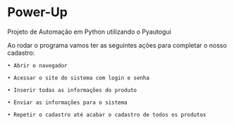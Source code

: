 # Power-Up
Projeto de Automação em Python utilizando o Pyautogui



Ao rodar o programa vamos ter as seguintes ações para completar o nosso cadastro:

    • Abrir o navegador
  
    • Acessar o site do sistema com login e senha
  
    • Inserir todas as informações do produto
  
    • Enviar as informações para o sistema
  
    • Repetir o cadastro até acabar o cadastro de todos os produtos
